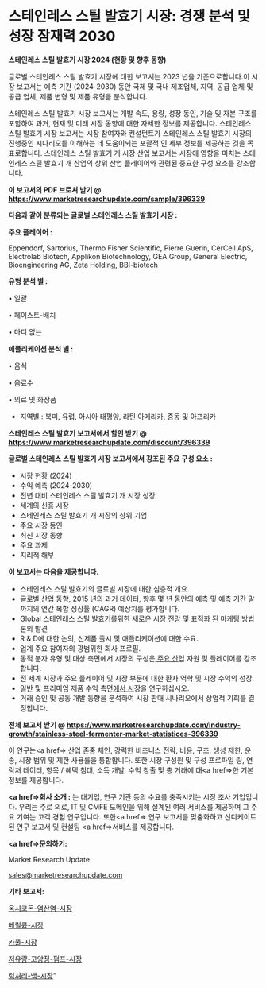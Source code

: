# 스테인레스 스틸 발효기 시장: 경쟁 분석 및 성장 잠재력 2030

<strong>스테인레스 스틸 발효기 시장 2024 (현황 및 향후 동향)</strong>

글로벌 스테인레스 스틸 발효기 시장에 대한 보고서는 2023 년을 기준으로합니다.이 시장 보고서는 예측 기간 (2024-2030) 동안 국제 및 국내 제조업체, 지역, 공급 업체 및 공급 업체, 제품 변형 및 제품 유형을 분석합니다.

스테인레스 스틸 발효기 시장 보고서는 개발 속도, 용량, 성장 동인, 기술 및 자본 구조를 포함하여 과거, 현재 및 미래 시장 동향에 대한 자세한 정보를 제공합니다. 스테인레스 스틸 발효기 시장 보고서는 시장 참여자와 컨설턴트가 스테인레스 스틸 발효기 시장의 진행중인 시나리오를 이해하는 데 도움이되는 포괄적 인 세부 정보를 제공하는 것을 목표로합니다. 스테인레스 스틸 발효기 개 시장 산업 보고서는 시장에 영향을 미치는 스테인레스 스틸 발효기 개 산업의 상위 산업 플레이어와 관련된 중요한 구성 요소를 강조합니다.



<strong>이 보고서의 PDF 브로셔 받기 @ <a href=https://www.marketresearchupdate.com/sample/396339>https://www.marketresearchupdate.com/sample/396339</a></strong>



<strong>다음과 같이 분류되는 글로벌 스테인레스 스틸 발효기 시장 :</strong>



<strong>주요 플레이어 :</strong>

Eppendorf, Sartorius, Thermo Fisher Scientific, Pierre Guerin, CerCell ApS, Electrolab Biotech, Applikon Biotechnology, GEA Group, General Electric, Bioengineering AG, Zeta Holding, BBI-biotech



<strong>유형 분석 별 :</strong>

• 일괄

• 페이스트-배치

• 마디 없는



<strong>애플리케이션 분석 별 :</strong>

• 음식

• 음료수

• 의료 및 화장품

<ul>
  <li>지역별 : 북미, 유럽, 아시아 태평양, 라틴 아메리카, 중동 및 아프리카</li>
</ul>


<strong>스테인레스 스틸 발효기 보고서에서 할인 받기 @ <a href=https://www.marketresearchupdate.com/discount/396339>https://www.marketresearchupdate.com/discount/396339</a></strong>



<strong>글로벌 스테인레스 스틸 발효기 시장 보고서에서 강조된 주요 구성 요소 :</strong>
<ul>
  <li>시장 현황 (2024)</li>
  <li>수익 예측 (2024-2030)</li>
  <li>전년 대비 스테인레스 스틸 발효기 개 시장 성장</li>
  <li>세계의 신흥 시장</li>
  <li>스테인레스 스틸 발효기 개 시장의 상위 기업</li>
  <li>주요 시장 동인</li>
  <li>최신 시장 동향</li>
  <li>주요 과제</li>
  <li>지리적 해부</li>
</ul>


<strong>이 보고서는 다음을 제공합니다.</strong>
<ul>
  <li>스테인레스 스틸 발효기의 글로벌 시장에 대한 심층적 개요.</li>
  <li>글로벌 산업 동향, 2015 년의 과거 데이터, 향후 몇 년 동안의 예측 및 예측 기간 말까지의 연간 복합 성장률 (CAGR) 예상치를 평가합니다.</li>
  <li>Global 스테인레스 스틸 발효기를위한 새로운 시장 전망 및 표적화 된 마케팅 방법론의 발견</li>
  <li>R &amp; D에 대한 논의, 신제품 출시 및 애플리케이션에 대한 수요.</li>
  <li>업계 주요 참여자의 광범위한 회사 프로필.</li>
  <li>동적 분자 유형 및 대상 측면에서 시장의 구성은<a href=> 주요 산</a>업 자원 및 플레이어를 강조합니다.</li>
  <li>전 세계 시장과 주요 플레이어 및 시장 부문에 대한 환자 역학 및 시장 수익의 성장.</li>
  <li>일반 및 프리미엄 제품 수익 측면<a href=>에서 시</a>장을 연구하십시오.</li>
  <li>거래 승인 및 공동 개발 동향을 분석하여 시장 판매 시나리오에서 상업적 기회를 결정합니다.</li>
</ul>



<strong>전체 보고서 받기 @ <a href=https://www.marketresearchupdate.com/industry-growth/stainless-steel-fermenter-market-statistices-396339>https://www.marketresearchupdate.com/industry-growth/stainless-steel-fermenter-market-statistices-396339</a></strong>

이 연구는<a href=> 산업 존중</a> 체인, 강력한 비즈니스 전략, 비용, 구조, 생성 제한, 운송, 시장 범위 및 제한 사용률을 통합합니다. 또한 시장 구성원 및 구성 프로파일 링, 연락처 데이터, 항목 / 혜택 침대, 소득 개발, 수익 창출 및 총 거래에 대<a href=>한 기본 </a>정보를 제공합니다.



<strong><a href=>회사 소</a>개 :</strong>
는 대기업, 연구 기관 등의 수요를 충족시키는 시장 조사 기업입니다. 우리는 주로 의료, IT 및 CMFE 도메인을 위해 설계된 여러 서비스를 제공하며 그 주요 기여는 고객 경험 연구입니다. 또한<a href=> 연구 보</a>고서를 맞춤화하고 신디케이트 된 연구 보고서 및 컨설팅 <a href=>서비스</a>를 제공합니다.



<strong><a href=>문의하기:</a></strong>

Market Research Update

sales@marketresearchupdate.com



<strong>기타 보고서:</strong>

<a href=https://www.linkedin.com/pulse/옥시코돈-염산염-시장-규모-및-성장-2023-market-matrix-musings-analysis/>옥시코돈-염산염-시장</a>

<a href=https://www.linkedin.com/pulse/베릴륨-시장-세분화-연구-및-목표-고객2029년-survey-spotlight-pro-24-analysis-ztxuf/>베릴륨-시장</a>

<a href=https://www.linkedin.com/pulse/카풀-시장-규모-및-성장-2023-data-dive-diaries-24-analysis-pe12f/>카풀-시장</a>

<a href=https://www.linkedin.com/pulse/저유량-고양정-펌프-시장-현재-및-미래-성장-2030-analytics-avenue-adventures-24-ana-f1t0f/>저유량-고양정-펌프-시장</a>

<a href=https://www.linkedin.com/pulse/럭셔리-백-시장-현재-및-미래-성장-2030-analytics-alchemy-360-analysis-vsolf/>럭셔리-백-시장</a>"
